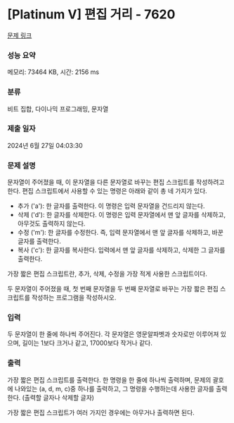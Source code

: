 # [Platinum V] 편집 거리 - 7620 

[문제 링크](https://www.acmicpc.net/problem/7620) 

### 성능 요약

메모리: 73464 KB, 시간: 2156 ms

### 분류

비트 집합, 다이나믹 프로그래밍, 문자열

### 제출 일자

2024년 6월 27일 04:03:30

### 문제 설명

<p>문자열이 주어졌을 때, 이 문자열을 다른 문자열로 바꾸는 편집 스크립트를 작성하려고 한다. 편집 스크립트에서 사용할 수 있는 명령은 아래와 같이 총 네 가지가 있다.</p>

<ul>
	<li>추가 ('a'): 한 글자를 출력한다. 이 명령은 입력 문자열을 건드리지 않는다.</li>
	<li>삭제 ('d'): 한 글자를 삭제한다. 이 명령은 입력 문자열에서 맨 앞 글자를 삭제하고, 아무것도 출력하지 않는다.</li>
	<li>수정 ('m'): 한 글자를 수정한다. 즉, 입력 문자열에서 맨 앞 글자를 삭제하고, 바꾼 글자를 출력한다.</li>
	<li>복사 ('c'): 한 글자를 복사한다. 입력에서 맨 앞 글자를 삭제하고, 삭제한 그 글자를 출력한다.</li>
</ul>

<p>가장 짧은 편집 스크립트란, 추가, 삭제, 수정을 가장 적게 사용한 스크립트이다.</p>

<p>두 문자열이 주어졌을 때, 첫 번째 문자열을 두 번째 문자열로 바꾸는 가장 짧은 편집 스크립트를 작성하는 프로그램을 작성하시오. </p>

### 입력 

 <p>두 문자열이 한 줄에 하나씩 주어진다. 각 문자열은 영문알파벳과 숫자로만 이루어져 있으며, 길이는 1보다 크거나 같고, 17000보다 작거나 같다.</p>

### 출력 

 <p>가장 짧은 편집 스크립트를 출력한다. 한 명령을 한 줄에 하나씩 출력하며, 문제의 괄호에 나와있는 (a, d, m, c)중 하나를 출력하고, 그 명령을 수행하는데 사용한 글자를 출력한다. (출력할 글자나 삭제할 글자)</p>

<p>가장 짧은 편집 스크립트가 여러 가지인 경우에는 아무거나 출력하면 된다.</p>

